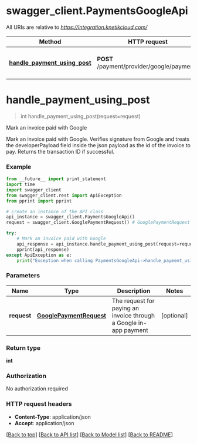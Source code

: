 # swagger_client.PaymentsGoogleApi

All URIs are relative to *https://integration.knetikcloud.com/*

Method | HTTP request | Description
------------- | ------------- | -------------
[**handle_payment_using_post**](PaymentsGoogleApi.md#handle_payment_using_post) | **POST** /payment/provider/google/payments | Mark an invoice paid with Google


# **handle_payment_using_post**
> int handle_payment_using_post(request=request)

Mark an invoice paid with Google

Mark an invoice paid with Google. Verifies signature from Google and treats the developerPayload field inside the json payload as the id of the invoice to pay. Returns the transaction ID if successful.

### Example 
```python
from __future__ import print_statement
import time
import swagger_client
from swagger_client.rest import ApiException
from pprint import pprint

# create an instance of the API class
api_instance = swagger_client.PaymentsGoogleApi()
request = swagger_client.GooglePaymentRequest() # GooglePaymentRequest | The request for paying an invoice through a Google in-app payment (optional)

try: 
    # Mark an invoice paid with Google
    api_response = api_instance.handle_payment_using_post(request=request)
    pprint(api_response)
except ApiException as e:
    print("Exception when calling PaymentsGoogleApi->handle_payment_using_post: %s\n" % e)
```

### Parameters

Name | Type | Description  | Notes
------------- | ------------- | ------------- | -------------
 **request** | [**GooglePaymentRequest**](GooglePaymentRequest.md)| The request for paying an invoice through a Google in-app payment | [optional] 

### Return type

**int**

### Authorization

No authorization required

### HTTP request headers

 - **Content-Type**: application/json
 - **Accept**: application/json

[[Back to top]](#) [[Back to API list]](../README.md#documentation-for-api-endpoints) [[Back to Model list]](../README.md#documentation-for-models) [[Back to README]](../README.md)

